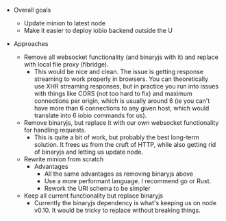 * Overall goals
  * Update minion to latest node
  * Make it easier to deploy iobio backend outside the U

* Approaches
  * Remove all websocket functionality (and binaryjs with it) and replace with
    local file proxy (fibridge).
    * This would be nice and clean. The issue is getting response streaming to
      work properly in browsers. You can theoretically use XHR streaming
      responses, but in practice you run into issues with things like CORS
      (not too hard to fix) and maximum connections per origin, which is
      usually around 6 (ie you can't have more than 6 connections to any given
      host, which would translate into 6 iobio commands for us).
  * Remove binaryjs, but replace it with our own websocket functionality for
    handling requests.
    * This is quite a bit of work, but probably the best long-term solution.
      It frees us from the cruft of HTTP, while also getting rid of binaryjs
      and letting us update node.
  * Rewrite minion from scratch
    * Advantages
      * All the same advantages as removing binaryjs above
      * Use a more performant language. I recommend go or Rust.
      * Rework the URI schema to be simpler
  * Keep all current functionality but replace binaryjs
    * Currently the binaryjs dependency is what's keeping us on node v0.10. It
      would be tricky to replace without breaking things.
